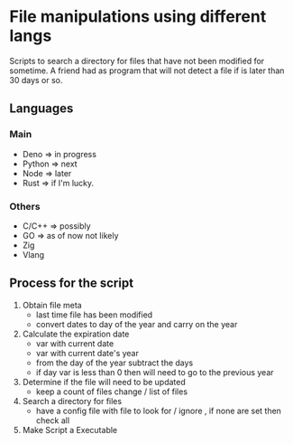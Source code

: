 # File manipulations using different langs

Scripts to search a directory for files that have not been modified for sometime.
A friend had as program that will not detect a file if is later than 30 days or so. 


## Languages

### Main 

- Deno => in progress
- Python => next
- Node => later
- Rust => if I'm lucky. 

### Others

- C/C++ => possibly
- GO => as of now not likely
- Zig
- Vlang



## Process for the script

1. Obtain file meta
    - last time file has been modified
    - convert dates to day of the year and carry on the year
1. Calculate the expiration date
    - var with current date
    - var with current date's year
    - from the day of the year subtract the days
    - if day var is less than 0 then will need to go to the previous year
1. Determine if the file will need to be updated
    - keep a count of files change / list of files
1. Search a directory for files
    - have a config file with file to look for / ignore , if none are set then check all
1. Make Script a Executable
